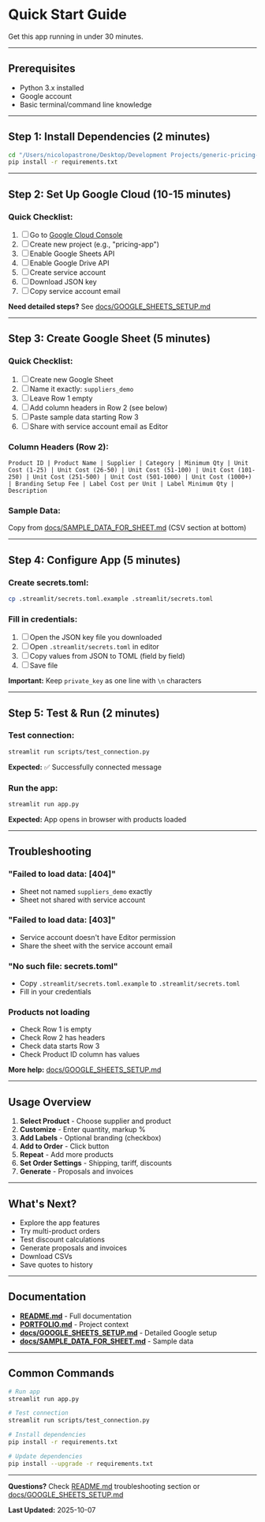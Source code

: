 # Quick Start Guide

Get this app running in under 30 minutes.

---

## Prerequisites

- Python 3.x installed
- Google account
- Basic terminal/command line knowledge

---

## Step 1: Install Dependencies (2 minutes)

```bash
cd "/Users/nicolopastrone/Desktop/Development Projects/generic-pricing-data-solution"
pip install -r requirements.txt
```

---

## Step 2: Set Up Google Cloud (10-15 minutes)

### Quick Checklist:
1. ☐ Go to [Google Cloud Console](https://console.cloud.google.com)
2. ☐ Create new project (e.g., "pricing-app")
3. ☐ Enable Google Sheets API
4. ☐ Enable Google Drive API
5. ☐ Create service account
6. ☐ Download JSON key
7. ☐ Copy service account email

**Need detailed steps?** See [docs/GOOGLE_SHEETS_SETUP.md](docs/GOOGLE_SHEETS_SETUP.md)

---

## Step 3: Create Google Sheet (5 minutes)

### Quick Checklist:
1. ☐ Create new Google Sheet
2. ☐ Name it exactly: `suppliers_demo`
3. ☐ Leave Row 1 empty
4. ☐ Add column headers in Row 2 (see below)
5. ☐ Paste sample data starting Row 3
6. ☐ Share with service account email as Editor

### Column Headers (Row 2):
```
Product ID | Product Name | Supplier | Category | Minimum Qty | Unit Cost (1-25) | Unit Cost (26-50) | Unit Cost (51-100) | Unit Cost (101-250) | Unit Cost (251-500) | Unit Cost (501-1000) | Unit Cost (1000+) | Branding Setup Fee | Label Cost per Unit | Label Minimum Qty | Description
```

### Sample Data:
Copy from [docs/SAMPLE_DATA_FOR_SHEET.md](docs/SAMPLE_DATA_FOR_SHEET.md) (CSV section at bottom)

---

## Step 4: Configure App (5 minutes)

### Create secrets.toml:
```bash
cp .streamlit/secrets.toml.example .streamlit/secrets.toml
```

### Fill in credentials:
1. ☐ Open the JSON key file you downloaded
2. ☐ Open `.streamlit/secrets.toml` in editor
3. ☐ Copy values from JSON to TOML (field by field)
4. ☐ Save file

**Important:** Keep `private_key` as one line with `\n` characters

---

## Step 5: Test & Run (2 minutes)

### Test connection:
```bash
streamlit run scripts/test_connection.py
```

**Expected:** ✅ Successfully connected message

### Run the app:
```bash
streamlit run app.py
```

**Expected:** App opens in browser with products loaded

---

## Troubleshooting

### "Failed to load data: [404]"
- Sheet not named `suppliers_demo` exactly
- Sheet not shared with service account

### "Failed to load data: [403]"
- Service account doesn't have Editor permission
- Share the sheet with the service account email

### "No such file: secrets.toml"
- Copy `.streamlit/secrets.toml.example` to `.streamlit/secrets.toml`
- Fill in your credentials

### Products not loading
- Check Row 1 is empty
- Check Row 2 has headers
- Check data starts Row 3
- Check Product ID column has values

**More help:** [docs/GOOGLE_SHEETS_SETUP.md](docs/GOOGLE_SHEETS_SETUP.md)

---

## Usage Overview

1. **Select Product** - Choose supplier and product
2. **Customize** - Enter quantity, markup %
3. **Add Labels** - Optional branding (checkbox)
4. **Add to Order** - Click button
5. **Repeat** - Add more products
6. **Set Order Settings** - Shipping, tariff, discounts
7. **Generate** - Proposals and invoices

---

## What's Next?

- Explore the app features
- Try multi-product orders
- Test discount calculations
- Generate proposals and invoices
- Download CSVs
- Save quotes to history

---

## Documentation

- **[README.md](README.md)** - Full documentation
- **[PORTFOLIO.md](PORTFOLIO.md)** - Project context
- **[docs/GOOGLE_SHEETS_SETUP.md](docs/GOOGLE_SHEETS_SETUP.md)** - Detailed Google setup
- **[docs/SAMPLE_DATA_FOR_SHEET.md](docs/SAMPLE_DATA_FOR_SHEET.md)** - Sample data

---

## Common Commands

```bash
# Run app
streamlit run app.py

# Test connection
streamlit run scripts/test_connection.py

# Install dependencies
pip install -r requirements.txt

# Update dependencies
pip install --upgrade -r requirements.txt
```

---

**Questions?** Check [README.md](README.md) troubleshooting section or [docs/GOOGLE_SHEETS_SETUP.md](docs/GOOGLE_SHEETS_SETUP.md)

**Last Updated:** 2025-10-07
